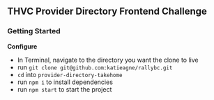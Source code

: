 ## THVC Provider Directory Frontend Challenge

### Getting Started

**Configure**

- In Terminal, navigate to the directory you want the clone to live
- run `git clone git@github.com:katieagne/rallybc.git`
- `cd` into `provider-directory-takehome`
- run `npm i` to install dependencies
- run `npm start` to start the project
